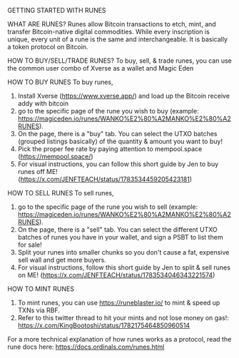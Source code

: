 GETTING STARTED WITH RUNES

WHAT ARE RUNES?
Runes allow Bitcoin transactions to etch, mint, and transfer Bitcoin-native digital commodities. While every inscription is unique, every unit of a rune is the same and interchangeable. It is basically a token protocol on Bitcoin.

HOW TO BUY/SELL/TRADE RUNES?
To buy, sell, & trade runes, you can use the common user combo of Xverse as a wallet and Magic Eden 

HOW TO BUY RUNES
To buy runes,
1. Install Xverse (https://www.xverse.app/) and load up the Bitcoin receive addy with bitcoin
2. go to the specific page of the rune you wish to buy (example: https://magiceden.io/runes/WANKO%E2%80%A2MANKO%E2%80%A2RUNES). 
3. On the page, there is a "buy" tab. You can select the UTXO batches (grouped listings basically) of the quantity & amount you want to buy! 
4. Pick the proper fee rate by paying attention to mempool.space (https://mempool.space/)
5. For visual instructions, you can follow this short guide by Jen to buy runes off ME! (https://x.com/JENFTEACH/status/1783534459205423181)

HOW TO SELL RUNES
To sell runes,
1. go to the specific page of the rune you wish to sell (example: https://magiceden.io/runes/WANKO%E2%80%A2MANKO%E2%80%A2RUNES). 
2. On the page, there is a "sell" tab. You can select the different UTXO batches of runes you have in your wallet, and sign a PSBT to list them for sale! 
3. Split your runes into smaller chunks so you don't cause a fat, expensive sell wall and get more buyers. 
4. For visual instructions, follow this short guide by Jen to split & sell runes on ME! (https://x.com/JENFTEACH/status/1783534046343221574)

HOW TO MINT RUNES
1. To mint runes, you can use https://runeblaster.io/ to mint & speed up TXNs via RBF. 
2. Refer to this twitter thread to hit your mints and not lose money on gas!: https://x.com/KingBootoshi/status/1782175464850960514

For a more technical explanation of how runes works as a protocol, read the rune docs here: https://docs.ordinals.com/runes.html